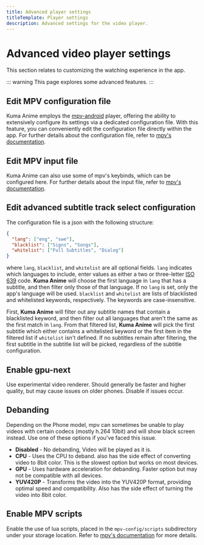 ```yaml
---
title: Advanced player settings
titleTemplate: Player settings
description: Advanced settings for the video player.
---
```


# Advanced video player settings

This section relates to customizing the watching experience in the app.

::: warning
This page explores some advanced features.
:::

## Edit MPV configuration file <Badge text="None" type="info" />
Kuma Anime employs the [mpv-android](https://github.com/mpv-android/mpv-android) player, offering the ability to extensively configure its settings via a dedicated configuration file. With this feature, you can conveniently edit the configuration file directly within the app.
For further details about the configuration file, refer to [mpv's documentation](https://mpv.io/manual/stable/#configuration-files).

## Edit MPV input file <Badge text="None" type="info" />
Kuma Anime can also use some of mpv's keybinds, which can be configured here.
For further details about the input file, refer to [mpv's documentation](https://mpv.io/manual/stable/#command-interface).

## Edit advanced subtitle track select configuration

The configuration file is a json with the following structure:

```json
{
  "lang": ["eng", "swe"],
  "blacklist": ["Signs", "Songs"],
  "whitelist": ["Full Subtitles", "Dialog"]
}
```

where `lang`, `blacklist`, and `whitelist` are all optional fields. `lang` indicates which languages to include, enter values as either a two or three-letter [ISO 639](https://en.wikipedia.org/wiki/ISO_639) code.
**Kuma Anime** will choose the first language in `lang` that has a subtitle, and then filter only those of that language. If no `lang` is set, only the app's language will be used.
`blacklist` and `whitelist` are lists of blacklisted and whitelisted keywords, respectively. The keywords are case-insensitive.

First, **Kuma Anime** will filter out any subtitle names that contain a blacklisted keyword, and then filter out all languages that aren't the same as the first match in `lang`.
From that filtered list, **Kuma Anime** will pick the first subtitle which either contains a whitelisted keyword or the first item in the filtered list if `whitelist` isn't defined.
If no subtitles remain after filtering, the first subtitle in the subtitle list will be picked, regardless of the subtitle configuration.

## Enable gpu-next <Badge text="Off" type="info" />
Use experimental video renderer. Should generally be faster and higher quality, but may cause issues on older phones. Disable if issues occur.

## Debanding <Badge text="Disabled" type="info" />
Depending on the Phone model, mpv can sometimes be unable to play videos with certain codecs (mostly h.264 10bit) and will show black screen instead. Use one of these options if you've faced this issue.
- **Disabled** - No debanding, Video will be played as it is.
- **CPU** - Uses the CPU to deband. also has the side effect of converting video to 8bit color. This is the slowest option but works on most devices.
- **GPU** - Uses hardware acceleration for debanding. Faster option but may not be compatible with all devices.
- **YUV420P** - Transforms the video into the YUV420P format, providing optimal speed and compatibility. Also has the side effect of turning the video into 8bit color.

## Enable MPV scripts <Badge text="Off" type="info" />
Enable the use of lua scripts, placed in the `mpv-config/scripts` subdirectory under your storage location. Refer to [mpv's documentation](https://mpv.io/manual/master/#lua-scripting) for more details.
